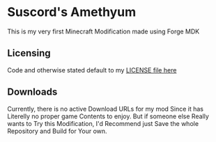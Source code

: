 Suscord's Amethyum
=

This is my very first Minecraft Modification made using Forge MDK

## Licensing
Code and otherwise stated default to my [LICENSE file here](LICENSE)

## Downloads
Currently, there is no active Download URLs for my mod Since it has Literelly no proper game Contents to enjoy. But if someone else Really wants to Try this Modification, I'd Recommend just Save the whole Repository and Build for Your own.
